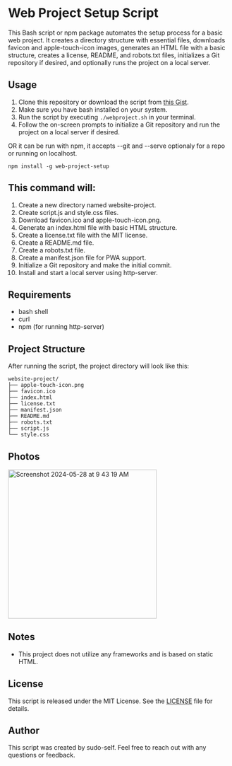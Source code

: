 # Web Project Setup Script

This Bash script or npm package automates the setup process for a basic web project. It creates a directory structure with essential files, downloads favicon and apple-touch-icon images, generates an HTML file with a basic structure, creates a license, README, and robots.txt files, initializes a Git repository if desired, and optionally runs the project on a local server.

## Usage

1. Clone this repository or download the script from [this Gist](https://gist.github.com/sudo-self/88cd02f137bfd17e48552f63acd4851d).
2. Make sure you have bash installed on your system.
3. Run the script by executing `./webproject.sh` in your terminal.
4. Follow the on-screen prompts to initialize a Git repository and run the project on a local server if desired.

OR it can be run with npm, it accepts --git and --serve optionaly for a repo or running on localhost.

```
npm install -g web-project-setup
```

## This command will:

1. Create a new directory named website-project.
2. Create script.js and style.css files.
3. Download favicon.ico and apple-touch-icon.png.
4. Generate an index.html file with basic HTML structure.
5. Create a license.txt file with the MIT license.
6. Create a README.md file.
7. Create a robots.txt file.
8. Create a manifest.json file for PWA support.
9. Initialize a Git repository and make the initial commit.
10. Install and start a local server using http-server.






## Requirements

- bash shell
- curl 
- npm (for running http-server)

## Project Structure

After running the script, the project directory will look like this:

```
website-project/
├── apple-touch-icon.png
├── favicon.ico
├── index.html
├── license.txt
├── manifest.json
├── README.md
├── robots.txt
├── script.js
└── style.css
```

## Photos

<img width="337" alt="Screenshot 2024-05-28 at 9 43 19 AM" src="https://github.com/sudo-self/web-project/assets/119916323/f84c2694-8515-4c4e-b34a-0782c5be68f8">


## Notes

- This project does not utilize any frameworks and is based on static HTML. 


## License

This script is released under the MIT License. See the [LICENSE](LICENSE) file for details.

## Author

This script was created by sudo-self. Feel free to reach out with any questions or feedback.
